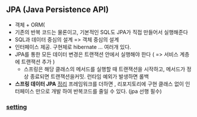 ## JPA (Java Persistence API) 
- 객체 + ORM(
- 기존의 반복 코드는 물론이고, 기본적인 SQL도 JPA가 직접 만들어서 실행해준다
- SQL과 데이터 중심의 설계 => 객체 중심의 설계 
- 인터페이스 제공. 구현체로 hibernate ... 여러개 있다.
- JPA를 통한 모든 데이터 변경은 트랜잭션 안에서 실행해야 한다 ( => 서비스 계층에 트랜잭션 추가 )
  - 스프링은 해당 클래스의 메서드를 실행할 때 트랜잭션을 시작하고, 메서드가 정상 종료되면 트랜잭션을커밋. 런타임 예외가 발생하면 롤백
- __스프링 데이터 JPA__ [정리](./springDataJPA.md) 프레임워크를 더하면 , 리포지토리에 구현 클래스 없이 인터페이스 만으로 개발 하여 반복코드를 줄일 수 있다. (jpa 선행 필수)

### [setting](./setting.md)